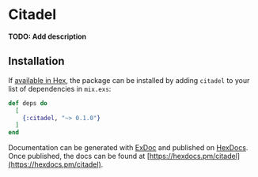 # Citadel

**TODO: Add description**

## Installation

If [available in Hex](https://hex.pm/docs/publish), the package can be installed
by adding `citadel` to your list of dependencies in `mix.exs`:

```elixir
def deps do
  [
    {:citadel, "~> 0.1.0"}
  ]
end
```

Documentation can be generated with [ExDoc](https://github.com/elixir-lang/ex_doc)
and published on [HexDocs](https://hexdocs.pm). Once published, the docs can
be found at [https://hexdocs.pm/citadel](https://hexdocs.pm/citadel).

